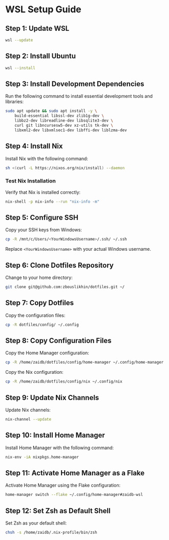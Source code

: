 # WSL Setup Guide

## Step 1: Update WSL
```bash
wsl --update
```

## Step 2: Install Ubuntu
```bash
wsl --install
```

## Step 3: Install Development Dependencies
Run the following command to install essential development tools and libraries:
```bash
sudo apt update && sudo apt install -y \
    build-essential libssl-dev zlib1g-dev \
    libbz2-dev libreadline-dev libsqlite3-dev \
    curl git libncursesw5-dev xz-utils tk-dev \
    libxml2-dev libxmlsec1-dev libffi-dev liblzma-dev
```

## Step 4: Install Nix
Install Nix with the following command:
```bash
sh <(curl -L https://nixos.org/nix/install) --daemon
```

### Test Nix Installation
Verify that Nix is installed correctly:
```bash
nix-shell -p nix-info --run "nix-info -m"
```

## Step 5: Configure SSH
Copy your SSH keys from Windows:
```bash
cp -R /mnt/c/Users/<YourWindowsUsername>/.ssh/ ~/.ssh
```
Replace `<YourWindowsUsername>` with your actual Windows username.

## Step 6: Clone Dotfiles Repository
Change to your home directory:
```bash
git clone git@github.com:zbouslikhin/dotfiles.git ~/
```

## Step 7: Copy Dotfiles
Copy the configuration files:
```bash
cp -R dotfiles/config/ ~/.config
```

## Step 8: Copy Configuration Files
Copy the Home Manager configuration:
```bash
cp -R /home/zaidb/dotfiles/config/home-manager ~/.config/home-manager
```
Copy the Nix configuration:
```bash
cp -R /home/zaidb/dotfiles/config/nix ~/.config/nix
```

## Step 9: Update Nix Channels
Update Nix channels:
```bash
nix-channel --update
```

## Step 10: Install Home Manager
Install Home Manager with the following command:
```bash
nix-env -iA nixpkgs.home-manager
```

## Step 11: Activate Home Manager as a Flake
Activate Home Manager using the Flake configuration:
```bash
home-manager switch --flake ~/.config/home-manager#zaidb-wsl
```

## Step 12: Set Zsh as Default Shell
Set Zsh as your default shell:
```bash
chsh -s /home/zaidb/.nix-profile/bin/zsh
```

